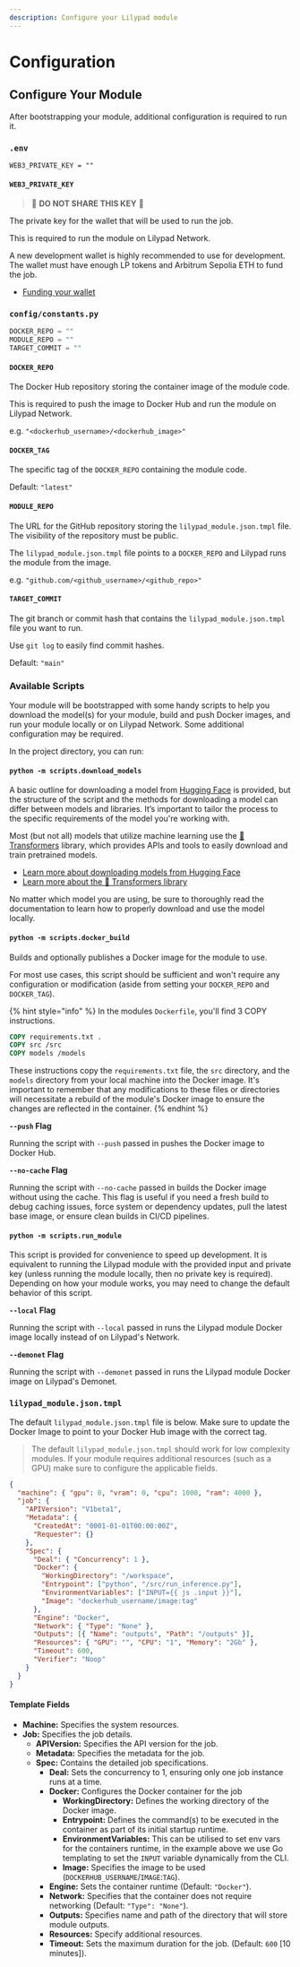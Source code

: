 ```yaml
---
description: Configure your Lilypad module
---
```


# Configuration

## Configure Your Module

After bootstrapping your module, additional configuration is required to run it.

### `.env`

```
WEB3_PRIVATE_KEY = ""
```

#### `WEB3_PRIVATE_KEY`

> 🚨 **DO NOT SHARE THIS KEY** 🚨

The private key for the wallet that will be used to run the job.

This is required to run the module on Lilypad Network.

A new development wallet is highly recommended to use for development. The wallet must have enough LP tokens and Arbitrum Sepolia ETH to fund the job.

* [Funding your wallet](https://docs.lilypad.tech/lilypad/lilypad-testnet/quick-start/funding-your-wallet-from-faucet)

### `config/constants.py`

```python
DOCKER_REPO = ""
MODULE_REPO = ""
TARGET_COMMIT = ""
```

#### `DOCKER_REPO`

The Docker Hub repository storing the container image of the module code.

This is required to push the image to Docker Hub and run the module on Lilypad Network.

e.g. `"<dockerhub_username>/<dockerhub_image>"`

#### `DOCKER_TAG`

The specific tag of the `DOCKER_REPO` containing the module code.

Default: `"latest"`

#### `MODULE_REPO`

The URL for the GitHub repository storing the `lilypad_module.json.tmpl` file. The visibility of the repository must be public.

The `lilypad_module.json.tmpl` file points to a `DOCKER_REPO` and Lilypad runs the module from the image.

e.g. `"github.com/<github_username>/<github_repo>"`

#### `TARGET_COMMIT`

The git branch or commit hash that contains the `lilypad_module.json.tmpl` file you want to run.

Use `git log` to easily find commit hashes.

Default: `"main"`

### Available Scripts

Your module will be bootstrapped with some handy scripts to help you download the model(s) for your module, build and push Docker images, and run your module locally or on Lilypad Network. Some additional configuration may be required.

In the project directory, you can run:

#### `python -m scripts.download_models`

A basic outline for downloading a model from [Hugging Face](https://huggingface.co/) is provided, but the structure of the script and the methods for downloading a model can differ between models and libraries. It’s important to tailor the process to the specific requirements of the model you're working with.

Most (but not all) models that utilize machine learning use the [🤗 Transformers](https://huggingface.co/docs/transformers/index) library, which provides APIs and tools to easily download and train pretrained models.

* [Learn more about downloading models from Hugging Face](https://huggingface.co/docs/hub/en/models-downloading)
* [Learn more about the 🤗 Transformers library](https://huggingface.co/docs/hub/en/transformers)

No matter which model you are using, be sure to thoroughly read the documentation to learn how to properly download and use the model locally.

#### `python -m scripts.docker_build`

Builds and optionally publishes a Docker image for the module to use.

For most use cases, this script should be sufficient and won't require any configuration or modification (aside from setting your `DOCKER_REPO` and `DOCKER_TAG`).

{% hint style="info" %}
In the modules `Dockerfile`, you'll find 3 COPY instructions.

```dockerfile
COPY requirements.txt .
COPY src /src
COPY models /models
```

These instructions copy the `requirements.txt` file, the `src` directory, and the `models` directory from your local machine into the Docker image. It's important to remember that any modifications to these files or directories will necessitate a rebuild of the module's Docker image to ensure the changes are reflected in the container.
{% endhint %}

**`--push` Flag**

Running the script with `--push` passed in pushes the Docker image to Docker Hub.

**`--no-cache` Flag**

Running the script with `--no-cache` passed in builds the Docker image without using the cache. This flag is useful if you need a fresh build to debug caching issues, force system or dependency updates, pull the latest base image, or ensure clean builds in CI/CD pipelines.

#### `python -m scripts.run_module`

This script is provided for convenience to speed up development. It is equivalent to running the Lilypad module with the provided input and private key (unless running the module locally, then no private key is required). Depending on how your module works, you may need to change the default behavior of this script.

**`--local` Flag**

Running the script with `--local` passed in runs the Lilypad module Docker image locally instead of on Lilypad's Network.

**`--demonet` Flag**

Running the script with `--demonet` passed in runs the Lilypad module Docker image on Lilypad's Demonet.

### `lilypad_module.json.tmpl`

The default `lilypad_module.json.tmpl` file is below. Make sure to update the Docker Image to point to your Docker Hub image with the correct tag.

> The default `lilypad_module.json.tmpl` should work for low complexity modules. If your module requires additional resources (such as a GPU) make sure to configure the applicable fields.

```json
{
  "machine": { "gpu": 0, "vram": 0, "cpu": 1000, "ram": 4000 },
  "job": {
    "APIVersion": "V1beta1",
    "Metadata": {
      "CreatedAt": "0001-01-01T00:00:00Z",
      "Requester": {}
    },
    "Spec": {
      "Deal": { "Concurrency": 1 },
      "Docker": {
        "WorkingDirectory": "/workspace",
        "Entrypoint": ["python", "/src/run_inference.py"],
        "EnvironmentVariables": ["INPUT={{ js .input }}"],
        "Image": "dockerhub_username/image:tag"
      },
      "Engine": "Docker",
      "Network": { "Type": "None" },
      "Outputs": [{ "Name": "outputs", "Path": "/outputs" }],
      "Resources": { "GPU": "", "CPU": "1", "Memory": "2Gb" },
      "Timeout": 600,
      "Verifier": "Noop"
    }
  }
}
```

#### Template Fields

* **Machine:** Specifies the system resources.
* **Job:** Specifies the job details.
  * **APIVersion:** Specifies the API version for the job.
  * **Metadata:** Specifies the metadata for the job.
  * **Spec:** Contains the detailed job specifications.
    * **Deal:** Sets the concurrency to 1, ensuring only one job instance runs at a time.
    * **Docker:** Configures the Docker container for the job
      * **WorkingDirectory:** Defines the working directory of the Docker image.
      * **Entrypoint:** Defines the command(s) to be executed in the container as part of its initial startup runtime.
      * **EnvironmentVariables:** This can be utilised to set env vars for the containers runtime, in the example above we use Go templating to set the `INPUT` variable dynamically from the CLI.
      * **Image:** Specifies the image to be used (`DOCKERHUB_USERNAME`/`IMAGE`:`TAG`).
    * **Engine:** Sets the container runtime (Default: `"Docker"`).
    * **Network:** Specifies that the container does not require networking (Default: `"Type": "None"`).
    * **Outputs:** Specifies name and path of the directory that will store module outputs.
    * **Resources:** Specify additional resources.
    * **Timeout:** Sets the maximum duration for the job. (Default: `600` \[10 minutes]).
